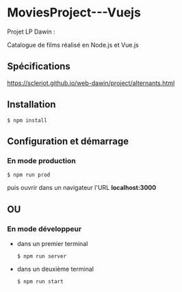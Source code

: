 # MoviesProject---Vuejs

Projet LP Dawin :

Catalogue de films réalisé en Node.js et Vue.js 

## Spécifications

https://scleriot.github.io/web-dawin/project/alternants.html

## Installation

    $ npm install
    
## Configuration et démarrage

### En mode production 

    $ npm run prod

puis ouvrir dans un navigateur l'URL **localhost:3000**
    
## OU

### En mode développeur

- dans un premier terminal
  ```
  $ npm run server
  ```

- dans un deuxième terminal
  ```
  $ npm run start
  ```


